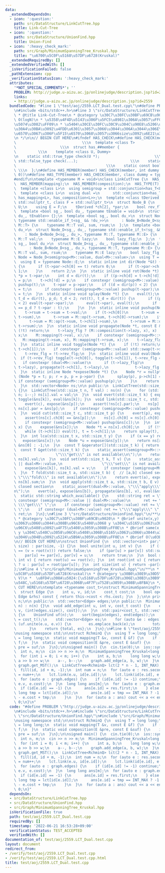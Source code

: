 ```yaml
---
data:
  _extendedDependsOn:
  - icon: ':question:'
    path: src/DataStructure/LinkCutTree.hpp
    title: Link-Cut-Tree
  - icon: ':question:'
    path: src/DataStructure/UnionFind.hpp
    title: Union-Find
  - icon: ':heavy_check_mark:'
    path: src/Graph/MinimumSpanningTree_Kruskal.hpp
    title: "\u6700\u5C0F\u5168\u57DF\u6728(Kruskal)"
  _extendedRequiredBy: []
  _extendedVerifiedWith: []
  _isVerificationFailed: false
  _pathExtension: cpp
  _verificationStatusIcon: ':heavy_check_mark:'
  attributes:
    '*NOT_SPECIAL_COMMENTS*': ''
    PROBLEM: http://judge.u-aizu.ac.jp/onlinejudge/description.jsp?id=2559
    links:
    - http://judge.u-aizu.ac.jp/onlinejudge/description.jsp?id=2559
  bundledCode: "#line 1 \"test/aoj/2559.LCT_Dual.test.cpp\"\n#define PROBLEM \"http://judge.u-aizu.ac.jp/onlinejudge/description.jsp?id=2559\"\
    \n#include <bits/stdc++.h>\n#line 3 \"src/DataStructure/LinkCutTree.hpp\"\n/**\n\
    \ * @title Link-Cut-Tree\n * @category \u30C7\u30FC\u30BF\u69CB\u9020\n * @brief\
    \ O(logN)\n * \u5358\u4F4D\u5143\u306F\u5FC5\u8981\u306A\u3057\uFF08\u9045\u5EF6\
    \u5074\u3082\uFF09\n * \u5404\u30CE\u30FC\u30C9\u304C\u90E8\u5206\u6728\u306E\u30B5\
    \u30A4\u30BA\u3092\u4FDD\u6301\u3057\u3066\u3044\u306A\u3044\u306E\u3067mapping\u95A2\
    \u6570\u3067\u306F\u5F15\u6570\u3068\u3057\u3066size\u3092\u6E21\u305B\u306A\u3044\
    \n */\n\n// BEGIN CUT HERE\n#ifndef HAS_CHECK\n#define HAS_CHECK(member, Dummy)\
    \                              \\\n  template <class T>                      \
    \                    \\\n  struct has_##member {                             \
    \          \\\n    template <class U, Dummy>                                 \\\
    \n    static std::true_type check(U *);                         \\\n    static\
    \ std::false_type check(...);                        \\\n    static T *mClass;\
    \                                         \\\n    static const bool value = decltype(check(mClass))::value;\
    \ \\\n  };\n#define HAS_MEMBER(member) HAS_CHECK(member, int dummy = (&U::member,\
    \ 0))\n#define HAS_TYPE(member) HAS_CHECK(member, class dummy = typename U::member)\n\
    #endif\n\ntemplate <typename M = void>\nclass LinkCutTree {\n  HAS_MEMBER(op);\n\
    \  HAS_MEMBER(mapping);\n  HAS_MEMBER(composition);\n  HAS_TYPE(T);\n  HAS_TYPE(E);\n\
    \  template <class L>\n  using semigroup = std::conjunction<has_T<L>, has_op<L>>;\n\
    \  template <class L>\n  using dual =\n      std::conjunction<has_T<L>, has_E<L>,\
    \ has_mapping<L>, has_composition<L>>;\n  template <class tDerived, class U =\
    \ std::nullptr_t, class F = std::nullptr_t>\n  struct Node_B {\n    using T =\
    \ U;\n    using E = F;\n    tDerived *ch[2], *par;\n    bool rev_flg;\n  };\n\
    \  template <bool sg_, bool du_, typename tEnable = void>\n  struct Node_D : Node_B<Node_D<sg_,\
    \ du_, tEnable>> {};\n  template <bool sg_, bool du_>\n  struct Node_D<sg_, du_,\
    \ typename std::enable_if_t<sg_ && !du_>>\n      : Node_B<Node_D<sg_, du_>, typename\
    \ M::T> {\n    typename M::T val, sum, rsum;\n  };\n  template <bool sg_, bool\
    \ du_>\n  struct Node_D<sg_, du_, typename std::enable_if_t<!sg_ && du_>>\n  \
    \    : Node_B<Node_D<sg_, du_>, typename M::T, typename M::E> {\n    typename\
    \ M::T val;\n    typename M::E lazy;\n    bool lazy_flg;\n  };\n  template <bool\
    \ sg_, bool du_>\n  struct Node_D<sg_, du_, typename std::enable_if_t<sg_ && du_>>\n\
    \      : Node_B<Node_D<sg_, du_>, typename M::T, typename M::E> {\n    typename\
    \ M::T val, sum, rsum;\n    typename M::E lazy;\n    bool lazy_flg;\n  };\n  using\
    \ Node = Node_D<semigroup<M>::value, dual<M>::value>;\n  using T = typename Node::T;\n\
    \  using E = typename Node::E;\n  static inline int dir(Node *&t) {\n    if (t->par)\
    \ {\n      if (t->par->ch[0] == t) return 0;\n      if (t->par->ch[1] == t) return\
    \ 1;\n    }\n    return 2;\n  }\n  static inline void rot(Node *t) {\n    Node\
    \ *p = t->par;\n    int d = dir(t);\n    if ((p->ch[d] = t->ch[!d])) p->ch[d]->par\
    \ = p;\n    t->ch[!d] = p;\n    if constexpr (semigroup<M>::value) pushup(p),\
    \ pushup(t);\n    t->par = p->par;\n    if ((d = dir(p)) < 2) {\n      p->par->ch[d]\
    \ = t;\n      if constexpr (semigroup<M>::value) pushup(t->par);\n    }\n    p->par\
    \ = t;\n  }\n  static inline void splay(Node *t) {\n    eval(t);\n    for (int\
    \ t_d = dir(t), p_d; t_d < 2; rot(t), t_d = dir(t)) {\n      if ((p_d = dir(t->par))\
    \ < 2) eval(t->par->par);\n      eval(t->par), eval(t);\n      if (p_d < 2) rot(t_d\
    \ == p_d ? t->par : t);\n    }\n  }\n  static inline void pushup(Node *t) {\n\
    \    t->rsum = t->sum = t->val;\n    if (t->ch[0])\n      t->sum = M::op(t->ch[0]->sum,\
    \ t->sum),\n      t->rsum = M::op(t->rsum, t->ch[0]->rsum);\n    if (t->ch[1])\n\
    \      t->sum = M::op(t->sum, t->ch[1]->sum),\n      t->rsum = M::op(t->ch[1]->rsum,\
    \ t->rsum);\n  }\n  static inline void propagate(Node *t, const E &x) {\n    if\
    \ (!t) return;\n    t->lazy_flg ? (M::composition(t->lazy, x), x) : t->lazy =\
    \ x;\n    M::mapping(t->val, x);\n    if constexpr (semigroup<M>::value)\n   \
    \   M::mapping(t->sum, x), M::mapping(t->rsum, x);\n    t->lazy_flg = true;\n\
    \  }\n  static inline void toggle(Node *t) {\n    if (!t) return;\n    std::swap(t->ch[0],\
    \ t->ch[1]);\n    if constexpr (semigroup<M>::value) std::swap(t->sum, t->rsum);\n\
    \    t->rev_flg = !t->rev_flg;\n  }\n  static inline void eval(Node *t) {\n  \
    \  if (t->rev_flg) toggle(t->ch[0]), toggle(t->ch[1]), t->rev_flg = false;\n \
    \   if constexpr (dual<M>::value)\n      if (t->lazy_flg)\n        propagate(t->ch[0],\
    \ t->lazy), propagate(t->ch[1], t->lazy),\n            t->lazy_flg = false;\n\
    \  }\n  static inline Node *expose(Node *t) {\n    Node *r = nullptr;\n    for\
    \ (Node *p = t; p; r = p, p = p->par) {\n      splay(p), p->ch[1] = r;\n     \
    \ if constexpr (semigroup<M>::value) pushup(p);\n    }\n    return splay(t), r;\n\
    \  }\n  std::vector<Node> ns;\n\n public:\n  LinkCutTree(std::size_t n) : ns(n)\
    \ {}\n  LinkCutTree(std::size_t n, T val) : ns(n) {\n    for (std::size_t i =\
    \ n; i--;) ns[i].val = val;\n  }\n  void evert(std::size_t k) { expose(&ns[k]),\
    \ toggle(&ns[k]), eval(&ns[k]); }\n  void link(std::size_t c, std::size_t p) {\n\
    \    evert(c), expose(&ns[p]);\n    assert(!ns[c].par);\n    ns[p].ch[1] = &ns[c],\
    \ ns[c].par = &ns[p];\n    if constexpr (semigroup<M>::value) pushup(&ns[p]);\n\
    \  }\n  void cut(std::size_t c, std::size_t p) {\n    evert(p), expose(&ns[c]);\n\
    \    assert(ns[c].ch[0] == &ns[p]);\n    ns[c].ch[0] = ns[c].ch[0]->par = nullptr;\n\
    \    if constexpr (semigroup<M>::value) pushup(&ns[c]);\n  }\n  int par(std::size_t\
    \ x) {\n    expose(&ns[x]);\n    Node *t = ns[x].ch[0];\n    if (!t) return -1;\n\
    \    while (t->ch[1]) eval(t), t = t->ch[1];\n    return splay(t), t - &ns[0];\n\
    \  }\n  int lca(std::size_t x, std::size_t y) {\n    if (x == y) return x;\n \
    \   expose(&ns[x]);\n    Node *u = expose(&ns[y]);\n    return ns[x].par ? u -\
    \ &ns[0] : -1;\n  }\n  const T &operator[](std::size_t k) { return get(k); }\n\
    \  const T &get(std::size_t k) {\n    static_assert(semigroup<M>::value || dual<M>::value,\n\
    \                  \"\\\"get\\\" is not available\\n\");\n    return expose(&ns[k]),\
    \ ns[k].val;\n  }\n  void set(std::size_t k, T v) {\n    static_assert(semigroup<M>::value\
    \ || dual<M>::value,\n                  \"\\\"set\\\" is not available\\n\");\n\
    \    expose(&ns[k]), ns[k].val = v;\n    if constexpr (semigroup<M>::value) pushup(&ns[k]);\n\
    \  }\n  T fold(std::size_t a, std::size_t b) {  // [a,b] closed section\n    static_assert(semigroup<M>::value,\
    \ \"\\\"fold\\\" is not available\\n\");\n    return evert(a), expose(&ns[b]),\
    \ ns[b].sum;\n  }\n  void apply(std::size_t a, std::size_t b, E v) {  // [a,b]\
    \ closed section\n    static_assert(dual<M>::value, \"\\\"apply\\\" is not available\\\
    n\");\n    evert(a), expose(&ns[b]), propagate(&ns[b], v), eval(&ns[b]);\n  }\n\
    \  static std::string which_available() {\n    std::string ret = \"\";\n    if\
    \ constexpr (semigroup<M>::value || dual<M>::value)\n      ret += \"\\\"set\\\"\
    \ \\\"get\\\" \";\n    if constexpr (semigroup<M>::value) ret += \"\\\"fold\\\"\
    \ \";\n    if constexpr (dual<M>::value) ret += \"\\\"apply\\\" \";\n    return\
    \ ret;\n  }\n};\n#line 3 \"src/DataStructure/UnionFind.hpp\"\n/**\n * @title Union-Find\n\
    \ * @category \u30C7\u30FC\u30BF\u69CB\u9020\n * @brief unite(x,y) x \u304C\u5165\
    \u3063\u3066\u3044\u308B\u96C6\u5408\u3068 y \u304C\u5165\u3063\u3066\u3044\u308B\
    \u96C6\u5408\u3092\u4F75\u5408\u3059\u308B\uFF0E\n * @brief same(x,y) x \u3068\
    \ y \u304C\u540C\u3058\u96C6\u5408\u306B\u5165\u3063\u3066\u3044\u308B\u304B\u3069\
    \u3046\u304B\u3092\u5224\u5B9A\u3059\u308B\uFF0E\n * @brief O(\u03B1(N))\n */\n\
    \n// BEGIN CUT HERE\n\nstruct UnionFind {\n  std::vector<int> par;\n  UnionFind(int\
    \ size) : par(size, -1) {}\n  bool unite(int u, int v) {\n    if ((u = root(u))\
    \ == (v = root(v))) return false;\n    if (par[u] > par[v]) std::swap(u, v);\n\
    \    par[u] += par[v], par[v] = u;\n    return true;\n  }\n  bool same(int u,\
    \ int v) { return root(u) == root(v); }\n  int root(int u) { return par[u] < 0\
    \ ? u : par[u] = root(par[u]); }\n  int size(int u) { return -par[root(u)]; }\n\
    };\n#line 4 \"src/Graph/MinimumSpanningTree_Kruskal.hpp\"\n/**\n * @title \u6700\
    \u5C0F\u5168\u57DF\u6728(Kruskal)\n * @category \u30B0\u30E9\u30D5\n *  O(E log\
    \ V)\n *  \u8FD4\u308A\u5024:{\u5168\u57DF\u6728\u306E\u30B3\u30B9\u30C8\u7DCF\
    \u548C,\u5168\u57DF\u6728\u306B\u4F7F\u7528\u3059\u308B\u8FBA}\n */\n\n// BEGIN\
    \ CUT HERE\n\ntemplate <typename cost_t>\nstruct MinimumSpanningTree_Kruskal {\n\
    \  struct Edge {\n    int u, v, id;\n    cost_t cost;\n    bool operator<(const\
    \ Edge &rhs) const { return this->cost < rhs.cost; }\n  };\n\n private:\n  int\
    \ n;\n\n public:\n  std::vector<Edge> edges;\n\n public:\n  MinimumSpanningTree_Kruskal(int\
    \ n) : n(n) {}\n  void add_edge(int u, int v, cost_t cost) {\n    edges.emplace_back(Edge{u,\
    \ v, (int)edges.size(), cost});\n  }\n  std::pair<cost_t, std::vector<Edge>> get_MST()\
    \ {\n    UnionFind uf(n);\n    sort(begin(edges), end(edges));\n    cost_t total\
    \ = cost_t();\n    std::vector<Edge> es;\n    for (auto &e : edges)\n      if\
    \ (uf.unite(e.u, e.v)) {\n        es.emplace_back(e);\n        total += e.cost;\n\
    \      }\n    return {total, es};\n  }\n};\n#line 6 \"test/aoj/2559.LCT_Dual.test.cpp\"\
    \nusing namespace std;\n\nstruct RchminQ {\n  using T = long long;\n  using E\
    \ = long long;\n  static void mapping(T &v, const E &f) {\n    if (v > f) v =\
    \ f;\n  }\n  static void composition(E &pre, const E &suf) {\n    if (pre > suf)\
    \ pre = suf;\n  }\n};\n\nsigned main() {\n  cin.tie(0);\n  ios::sync_with_stdio(0);\n\
    \  int n, m;\n  cin >> n >> m;\n  MinimumSpanningTree_Kruskal<long long> graph(n);\n\
    \  for (int i = 0; i < m; i++) {\n    int a, b;\n    long long w;\n    cin >>\
    \ a >> b >> w;\n    a--, b--;\n    graph.add_edge(a, b, w);\n  }\n  auto res =\
    \ graph.get_MST();\n  LinkCutTree<RchminQ> lct(2 * n - 1, INT_MAX);\n  int id[m];\n\
    \  fill(id, id + m, -1);\n  int num = n;\n  for (auto e : res.second) {\n    id[e.id]\
    \ = num++;\n    lct.link(e.u, id[e.id]);\n    lct.link(id[e.id], e.v);\n  }\n\
    \  for (auto e : graph.edges) {\n    if (id[e.id] != -1) continue;\n    lct.apply(e.u,\
    \ e.v, e.cost);\n  }\n  long long ans[m];\n  for (auto e : graph.edges) {\n  \
    \  if (id[e.id] == -1) {\n      ans[e.id] = res.first;\n    } else {\n      long\
    \ long tmp = lct[id[e.id]];\n      ans[e.id] = tmp == INT_MAX ? -1 : res.first\
    \ - e.cost + tmp;\n    }\n  }\n  for (auto a : ans) cout << a << endl;\n  return\
    \ 0;\n}\n"
  code: "#define PROBLEM \"http://judge.u-aizu.ac.jp/onlinejudge/description.jsp?id=2559\"\
    \n#include <bits/stdc++.h>\n#include \"src/DataStructure/LinkCutTree.hpp\"\n#include\
    \ \"src/DataStructure/UnionFind.hpp\"\n#include \"src/Graph/MinimumSpanningTree_Kruskal.hpp\"\
    \nusing namespace std;\n\nstruct RchminQ {\n  using T = long long;\n  using E\
    \ = long long;\n  static void mapping(T &v, const E &f) {\n    if (v > f) v =\
    \ f;\n  }\n  static void composition(E &pre, const E &suf) {\n    if (pre > suf)\
    \ pre = suf;\n  }\n};\n\nsigned main() {\n  cin.tie(0);\n  ios::sync_with_stdio(0);\n\
    \  int n, m;\n  cin >> n >> m;\n  MinimumSpanningTree_Kruskal<long long> graph(n);\n\
    \  for (int i = 0; i < m; i++) {\n    int a, b;\n    long long w;\n    cin >>\
    \ a >> b >> w;\n    a--, b--;\n    graph.add_edge(a, b, w);\n  }\n  auto res =\
    \ graph.get_MST();\n  LinkCutTree<RchminQ> lct(2 * n - 1, INT_MAX);\n  int id[m];\n\
    \  fill(id, id + m, -1);\n  int num = n;\n  for (auto e : res.second) {\n    id[e.id]\
    \ = num++;\n    lct.link(e.u, id[e.id]);\n    lct.link(id[e.id], e.v);\n  }\n\
    \  for (auto e : graph.edges) {\n    if (id[e.id] != -1) continue;\n    lct.apply(e.u,\
    \ e.v, e.cost);\n  }\n  long long ans[m];\n  for (auto e : graph.edges) {\n  \
    \  if (id[e.id] == -1) {\n      ans[e.id] = res.first;\n    } else {\n      long\
    \ long tmp = lct[id[e.id]];\n      ans[e.id] = tmp == INT_MAX ? -1 : res.first\
    \ - e.cost + tmp;\n    }\n  }\n  for (auto a : ans) cout << a << endl;\n  return\
    \ 0;\n}"
  dependsOn:
  - src/DataStructure/LinkCutTree.hpp
  - src/DataStructure/UnionFind.hpp
  - src/Graph/MinimumSpanningTree_Kruskal.hpp
  isVerificationFile: true
  path: test/aoj/2559.LCT_Dual.test.cpp
  requiredBy: []
  timestamp: '2022-06-21 16:53:28+09:00'
  verificationStatus: TEST_ACCEPTED
  verifiedWith: []
documentation_of: test/aoj/2559.LCT_Dual.test.cpp
layout: document
redirect_from:
- /verify/test/aoj/2559.LCT_Dual.test.cpp
- /verify/test/aoj/2559.LCT_Dual.test.cpp.html
title: test/aoj/2559.LCT_Dual.test.cpp
---
```

